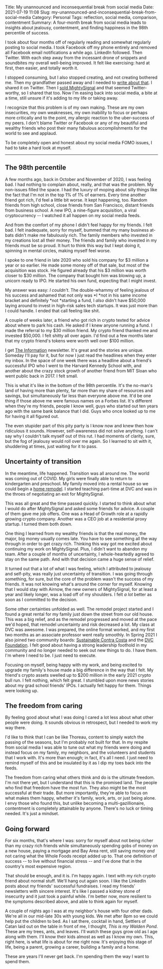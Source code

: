 Title: My unannounced and inconsequential break from social media
Date: 2021-07-19 11:08
Slug: my-unannounced-and-inconsequential-break-from-social-media
Category: Personal
Tags: reflection, social media, comparison, contentment
Summary: A four-month break from social media leads to insights about jealousy, contentment, and finding happiness in the 98th percentile of success.

I took about four months off of regularly reading and somewhat regularly posting to social media. I took Facebook off my phone entirely and removed all Facebook email notifications a while ago. LinkedIn followed. Then Twitter. With each step away from the incessant drone of snippets and soundbites my overall well-being improved. It felt like exercising: hard at first, then easier, and totally worth it. 

I stopped consuming, but I also stopped creating, and not creating bothered me. Then my grandfather passed away and I needed to [write about that]({filename}in-memory-of-irving-katuna.md). I shared it on Twitter. Then I [sold MightySignal](https://mightysignal.com/blog/airnow-acquires-mightysignal) and that seemed Twitter-worthy, so I shared that too. Now I'm easing back into social media, a bite at a time, still unsure if it's adding to my life or taking away. 

I recognize that this problem is of my own making. These are my own insecurities, my own weaknesses, my own inability to focus or perhaps more critically and to the point, my allergic reaction to the uber-success of my peers. I don't blame Twitter or Facebook or any of my beautiful and wealthy friends who post their many fabulous accomplishments for the world to see and applaud. 

To be completely open and honest about my social media FOMO issues, I had to take a hard look at myself. 

---

## The 98th percentile

A few months ago, back in October and November of 2020, I was feeling bad. I had nothing to complain about, really, and that was the problem. My non-issues filled the space. I had the luxury of moping about silly things like the fact that I'm not in the top 1% of 1% of earners. Every time another friend got rich, I'd feel a little bit worse. It kept happening, too. Random friends from high school, close friends from San Francisco, distant friends from business school. A new IPO, a nine-figure acquisition, a viral cryptocurrency -- I watched it all happen on my social media feeds.  

And from the comfort of my phone I didn't feel happy for my friends. I felt bad. I felt inadequate, sorry for myself, bummed that my many business at-bats didn't make me fabulously rich. The family members who invested in my creations lost all their money. The friends and family who invested in my friends must be so proud. It hurt to think this way but I kept doing it, spinning in mental circles, making myself feel worse.

I spoke to one friend in late 2020 who sold his company for $3 million a year or so earlier. He made some money off of that sale, but most of the acquisition was stock. He figured already that his $3 million was worth closer to $30 million. The company that bought him was blowing up, a unicorn ready to IPO. He started his own fund, expecting that I might invest. 

My answer was easy: *I couldn't*. The double-whammy of feeling jealous of his success and ashamed that not only was *I *not in his same income bracket and definitely *not *starting a fund, I *also* didn't have $50,000 laying around to invest in high-risk sales tech startups. It was just more than I could handle. I ended that call feeling like shit. 

A couple of weeks later, a friend who got rich in crypto texted for advice about where to park his cash. He asked if I knew anyone running a fund. I made the referral to my $30 million friend. My crypto friend thanked me and invested $50,000. I felt shitty all over again. I'd find out a few months later that my crypto friend's tokens were worth well over $100 million. 

I get [The Information](https://www.theinformation.com/) newsletter. It's great and the stories are unique. Someday I'll pay for it, but for now I just read the headlines when they enter my inbox. In the space of one week there was a headline about a friend's successful IPO who I went to the Harvard Kennedy School with, and another about the crazy stock growth of another friend from MIT Sloan who went public back in 2017. I felt small. 

This is what it's like in the bottom of the 98th percentile. It's the no-man's land of having more than plenty, far more than my share of resources and savings, but simultaneously far less than everyone above me. It'd be one thing if those above me were famous names on a Forbes list. It's different when they're my friends, people I know well, guys who started out ten years ago with the same bank balance that I did. Guys who once looked up to me for having it all figured out. 

The even stupider part of this pity party is I know now and knew then how ridiculous it sounds. However, self-awareness did not solve anything. I can't say why I couldn't talk myself out of this rut. I had moments of clarity, sure, but the fog of jealousy would roll over me again. So I learned to sit with it, shuddering at times, just waiting for it to pass. 

## Uncertainty of transition

In the meantime, life happened. Transition was all around me. The world was coming out of COVID. My girls were finally able to return to kindergarten and preschool. My family moved into a rental house so we could begin a [home remodel](https://twitter.com/rbucks/status/1374579224695074822). I started teaching part-time at DVC and was in the throes of negotiating an exit for MightySignal.  

This was all great and the time passed quickly. I started to think about what I would do after MightySignal and asked some friends for advice. A couple of them gave me job offers. One was a Head of Growth role at a rapidly growing crypto company. Another was a CEO job at a residential proxy startup. I turned them both down. 

One thing I learned from my wealthy friends is that the real money, the major, big money usually comes late. You have to see something all the way through in order to get crazy rich. Thinking this way got me excited about continuing my work on MightySignal. Plus, I didn't want to abandon my team. After a couple of months of uncertainty, I whole-heartedly agreed to stay on the same path. And with that decision came a huge sense of relief.

It turned out that a lot of what I was feeling, which I attributed to jealousy and self-pity, was really just uncertainty of transition. I was going through something, for sure, but the core of the problem wasn't the success of my friends. It was not knowing what's around the corner for myself. Knowing that I would stay with Airnow, the new owners of MightySignal, for at least a year and likely longer, was a load off of my shoulders.  I felt *a lot* better as soon as I committed to the decision.

Some other certainties unfolded as well. The remodel project started and I found a great rental for my family just down the street from our old house. This was a big relief, and as the remodel progressed and moved at the pace we'd hoped, that remodel uncertainty and risk decreased a lot. My class at DVC was awesome. I was prepared, the online format worked, and my first two months as an associate professor went really smoothly. In Spring 2021 I also joined two community boards: [Sustainable Contra Costa](https://sustainablecoco.org/our-team/) and the [DVC Foundation](https://www.dvc.edu/business/foundation/index.html). I felt good about having a strong leadership foothold in my community and no longer needed to seek out new things to do. I have them. I'm where I need to be. I just need to execute. 

Focusing on myself, being happy with my work, and being excited to upgrade my family's house made a big difference in the way that I felt. My friend's crypto assets swelled up to $200 million in the early 2021 crypto bull run. I felt nothing, which felt great. I stumbled upon more news stories about my grad school friends' IPOs. I actually felt happy for them. Things were looking up. 

## The freedom from caring

By feeling good about what I was doing I cared a lot less about what other people were doing. It sounds obvious in retrospect, but I needed to work my way there. 

I'd like to think that I can be like Thoreau, content to simply watch the passing of the seasons, but I'm probably not built for that. In my respite from social media I was able to tune out what my friends were doing and instead focus on my family, my neighbors, and the volunteers and students that I work with. It's more than enough; in fact, it's all I need. I just need to remind myself of this and be insulated by it as I dip my toes back into the feeds. 

The freedom from caring what others think and do is the ultimate freedom. I'm not there yet, but I understand that this is the promised land. The people who find that freedom have the most fun. They also might be the most successful at their trade. But more importantly, they're able to focus on what makes them happy, whether it's family, work, arts, or just being alone. I envy those who found this, but unlike becoming a multi-gazillionaire, contentment is completely attainable by anyone. There's no luck or timing needed. It's just a mindset. 

## Going forward

For six months, that's where I was: sorry for myself about not being richer than my crazy rich friends while simultaneously spending gobs of money on a new house, paying a mortgage and Bay Area rent, still saving money *and* not caring what the Whole Foods receipt added up to. That one definition of success -- to live without financial stress -- and I've done that in the country's most expensive region. 

That should be enough, and it is. I'm happy again. I text with my rich crypto friend about normal stuff. We'll hang out again soon. I like the LinkedIn posts about my friends' successful fundraises. I read my friends' newsletters with sincere interest. It's like I passed a kidney stone of insecurity and it just took a painful while. I'm better now, more resilient to the symptoms described above, and able to think again for myself. 

A couple of nights ago I was at my neighbor's house with four other dads. We're all in our mid-late 30s with young kids. We met after 8pm so we could help put the children to bed. As I sat there, cocktail in hand, Settlers of Catan laid out on the table in front of me, I thought, *This is my Walden Pond*. These are my trees, ants, and leaves. I'll watch these guys grow old as I age along with them. I'll know their kids almost as well as I know my own. This, right here, is what life is about for me right now. It's enjoying this stage of life, being a parent, growing a career, building a family and a home. 

These are years I'll never get back. I'm spending them the way I want to spend them.